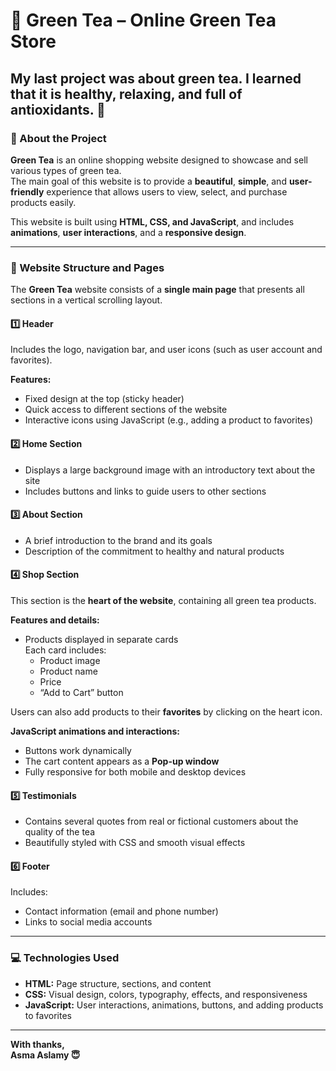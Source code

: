# 🍃 Green Tea – Online Green Tea Store  
## My last project was about green tea. I learned that it is healthy, relaxing, and full of antioxidants. 🌿

### 🌱 About the Project  
**Green Tea** is an online shopping website designed to showcase and sell various types of green tea.  
The main goal of this website is to provide a **beautiful**, **simple**, and **user-friendly** experience that allows users to view, select, and purchase products easily.  

This website is built using **HTML, CSS, and JavaScript**, and includes **animations**, **user interactions**, and a **responsive design**.  

---

### 📄 Website Structure and Pages  

The **Green Tea** website consists of a **single main page** that presents all sections in a vertical scrolling layout.  

#### 1️⃣ Header  
Includes the logo, navigation bar, and user icons (such as user account and favorites).  

**Features:**  
- Fixed design at the top (sticky header)  
- Quick access to different sections of the website  
- Interactive icons using JavaScript (e.g., adding a product to favorites)  

#### 2️⃣ Home Section  
- Displays a large background image with an introductory text about the site  
- Includes buttons and links to guide users to other sections  

#### 3️⃣ About Section  
- A brief introduction to the brand and its goals  
- Description of the commitment to healthy and natural products  

#### 4️⃣ Shop Section  
This section is the **heart of the website**, containing all green tea products.  

**Features and details:**  
- Products displayed in separate cards  
Each card includes:  
  - Product image  
  - Product name  
  - Price  
  - “Add to Cart” button  

Users can also add products to their **favorites** by clicking on the heart icon.  

**JavaScript animations and interactions:**  
- Buttons work dynamically  
- The cart content appears as a **Pop-up window**  
- Fully responsive for both mobile and desktop devices  

#### 5️⃣ Testimonials  
- Contains several quotes from real or fictional customers about the quality of the tea  
- Beautifully styled with CSS and smooth visual effects  

#### 6️⃣ Footer  
Includes:  
- Contact information (email and phone number)  
- Links to social media accounts  

---

### 💻 Technologies Used  
- **HTML:** Page structure, sections, and content  
- **CSS:** Visual design, colors, typography, effects, and responsiveness  
- **JavaScript:** User interactions, animations, buttons, and adding products to favorites  

---

**With thanks,**  
**Asma Aslamy 😇**
